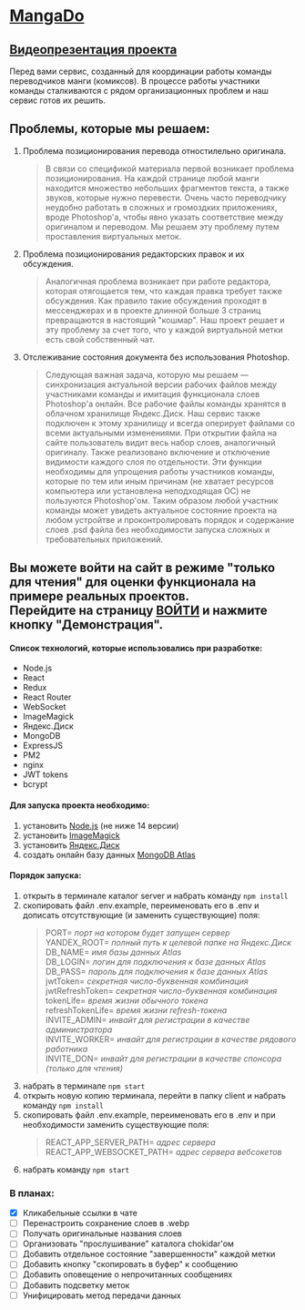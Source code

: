 # [MangaDo](https://mangado.site/)

## [Видеопрезентация проекта](https://youtu.be/5hNBXkrXIX0?t=573)

Перед вами сервис, созданный для координации работы команды переводчиков манги (комиксов). В процессе работы участники команды сталкиваются с рядом организационных проблем и наш сервис готов их решить.

## Проблемы, которые мы решаем:

1. Проблема позиционирования перевода отностилельно оригинала.
   > В связи со спецификой материала первой возникает проблема позиционирования. На каждой странице любой манги находится множество небольших фрагментов текста, а также звуков, которые нужно перевести. Очень часто переводчику неудобно работать в сложных и громоздких приложениях, вроде Photoshop'а, чтобы явно указать соответствие между оригиналом и переводом. Мы решаем эту проблему путем проставления виртуальных меток.
2. Проблема позиционирования редакторских правок и их обсуждения.
   > Аналогичная проблема возникает при работе редактора, которая отягощается тем, что каждая правка требует также обсуждения. Как правило такие обсуждения проходят в мессенджерах и в проекте длинной больше 3 страниц превращаются в настоящий "кошмар". Наш проект решает и эту проблему за счет того, что у каждой виртуальной метки есть свой собственный чат.
3. Отслеживание состояния документа без использования Photoshop.
   > Следующая важная задача, которую мы решаем — синхронизация актуальной версии рабочих файлов между участниками команды и имитация функционала слоев Photoshop'а онлайн. Все рабочие файлы команды хранятся в облачном хранилище Яндекс.Диск. Наш сервис также подключен к этому хранилищу и всегда оперирует файлами со всеми актуальными изменениями. При открытии файла на сайте пользователь видит весь набор слоев, аналогичный оригиналу. Также реализовано включение и отключение видимости каждого слоя по отдельности. Эти функции необходимы для упрощения работы участников команды, которые по тем или иным причинам (не хватает ресурсов компьютера или установлена неподходящая ОС) не пользуются Photoshop'ом. Таким образом любой участник команды может увидеть актуальное состояние проекта на любом устройтве и проконтролировать порядок и содержание слоев .psd файла без необходимости запуска сложных и требовательных приложений.

## Вы можете войти на сайт в режиме "только для чтения" для оценки функционала на примере реальных проектов. <br /> Перейдите на страницу [ВОЙТИ](https://mangado.site/signIn) и нажмите кнопку "Демонстрация".

#### Список технологий, которые использовались при разработке:

- Node.js
- React
- Redux
- React Router
- WebSocket
- ImageMagick
- Яндекс.Диск
- MongoDB
- ExpressJS
- PM2
- nginx
- JWT tokens
- bcrypt

#### Для запуска проекта необходимо:

1. установить [Node.js](https://nodejs.org/en/download/) (не ниже 14 версии)
2. установить [ImageMagick](https://imagemagick.org/script/download.php)
3. установить [Яндекс.Диск](https://disk.yandex.ru/download)
4. создать онлайн базу данных [MongoDB Atlas](https://www.mongodb.com/cloud/atlas)

#### Порядок запуска:

1. открыть в терминале каталог server и набрать команду `npm install`
2. скопировать файл .env.example, переименовать его в .env и дописать отсутствующие (и заменить существующие) поля:
   > PORT= *порт на котором будет запущен сервер* <br/>
   > YANDEX_ROOT= *полный путь к целевой папке на Яндекс.Диск* <br/>
   > DB_NAME= *имя базы данных Atlas* <br/>
   > DB_LOGIN= *логин для подключения к базе данных Atlas* <br/>
   > DB_PASS= *пароль для подключения к базе данных Atlas* <br/>
   > jwtToken= *секретная число-буквенная комбинация* <br/>
   > jwtRefreshToken= *секретная число-буквенная комбинация* <br/>
   > tokenLife= *время жизни обычного токена* <br/>
   > refreshTokenLife= *время жизни refresh-токена* <br/>
   > INVITE_ADMIN= *инвайт для регистрации в качестве администратора* <br/>
   > INVITE_WORKER= *инвайт для регистрации в качестве рядового работника* <br/>
   > INVITE_DON= *инвайт для регистрации в качестве спонсора (только для чтения)* <br/>
3. набрать в терминале `npm start`
4. открыть новую копию терминала, перейти в папку client и набрать команду `npm install`
5. скопировать файл .env.example, переименовать его в .env и при необходимости заменить существующие поля:
   > REACT_APP_SERVER_PATH= *адрес сервера* <br/>
   > REACT_APP_WEBSOCKET_PATH= *адрес сервера вебсокетов* <br/>
6. набрать команду `npm start`

### В планах:

- [x] Кликабельные ссылки в чате
- [ ] Перенастроить сохранение слоев в .webp
- [ ] Получать оригинальные названия слоев
- [ ] Организовать "прослушивание" каталога chokidar'ом
- [ ] Добавить отдельное состояние "завершенности" каждой метки
- [ ] Добавить кнопку "скопировать в буфер" к сообщению
- [ ] Добавить оповещение о непрочитанных сообщениях
- [ ] Добавить подсветку меток
- [ ] Унифицировать метод передачи данных
